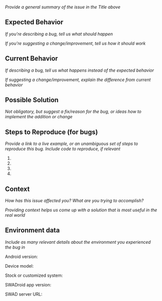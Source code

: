 *Provide a general summary of the issue in the Title above*

## Expected Behavior
*If you're describing a bug, tell us what should happen*

*If you're suggesting a change/improvement, tell us how it should work*

## Current Behavior
*If describing a bug, tell us what happens instead of the expected behavior*

*If suggesting a change/improvement, explain the difference from current behavior*

## Possible Solution
*Not obligatory, but suggest a fix/reason for the bug,
 or ideas how to implement the addition or change*

## Steps to Reproduce (for bugs)
*Provide a link to a live example, or an unambiguous set of steps to
 reproduce this bug. Include code to reproduce, if relevant*
 
1.

2.

3.

4.

## Context
*How has this issue affected you? What are you trying to accomplish?*

*Providing context helps us come up with a solution that is most useful in the real world*

## Environment data
*Include as many relevant details about the environment you experienced the bug in*

Android version:

Device model:

Stock or customized system:

SWADroid app version:

SWAD server URL:
